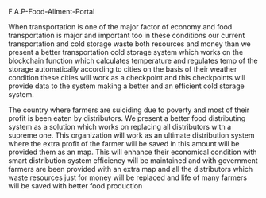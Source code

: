 F.A.P-Food-Aliment-Portal

When transportation is one of the major factor of economy and food transportation is major and important too in these conditions our current transportation and cold storage waste both resources and money than we present a better transportation cold storage system which works on the blockchain function which calculates temperature and regulates temp of the storage automatically according to cities on the basis of their weather condition these cities will work as a checkpoint and this checkpoints will provide data to the system making a better and an efficient cold storage system.

The country where farmers are suiciding due to poverty and most of their profit is been eaten by distributors. We present a better food distributing system as a solution which works on replacing all distributors with a supreme one. This organization will work as an ultimate distribution system where the extra profit of the farmer will be saved in this amount will be provided them as an map. This will enhance their economical condition with smart distribution system efficiency will be maintained and with government farmers are been provided with an extra map and all the distributors which waste resources just for money will be replaced and life of many farmers will be saved with better food production
